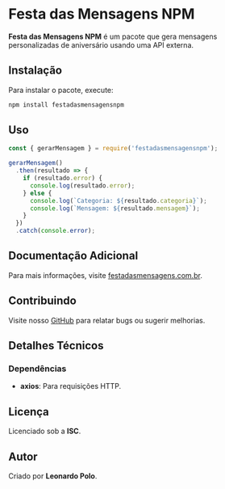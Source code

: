 # Festa das Mensagens NPM

**Festa das Mensagens NPM** é um pacote que gera mensagens personalizadas de aniversário usando uma API externa.

## Instalação

Para instalar o pacote, execute:

```bash
npm install festadasmensagensnpm
```

## Uso

```javascript
const { gerarMensagem } = require('festadasmensagensnpm');

gerarMensagem()
  .then(resultado => {
    if (resultado.error) {
      console.log(resultado.error);
    } else {
      console.log(`Categoria: ${resultado.categoria}`);
      console.log(`Mensagem: ${resultado.mensagem}`);
    }
  })
  .catch(console.error);
```

## Documentação Adicional

Para mais informações, visite [festadasmensagens.com.br](https://festadasmensagens.com.br).

## Contribuindo

Visite nosso [GitHub](https://github.com) para relatar bugs ou sugerir melhorias.

## Detalhes Técnicos

### Dependências
- **axios**: Para requisições HTTP.

## Licença

Licenciado sob a **ISC**.

## Autor

Criado por **Leonardo Polo**.

